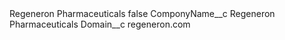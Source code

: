<?xml version="1.0" encoding="UTF-8"?>
<CustomMetadata xmlns="http://soap.sforce.com/2006/04/metadata" xmlns:xsi="http://www.w3.org/2001/XMLSchema-instance" xmlns:xsd="http://www.w3.org/2001/XMLSchema">
    <label>Regeneron Pharmaceuticals</label>
    <protected>false</protected>
    <values>
        <field>ComponyName__c</field>
        <value xsi:type="xsd:string">Regeneron Pharmaceuticals</value>
    </values>
    <values>
        <field>Domain__c</field>
        <value xsi:type="xsd:string">regeneron.com</value>
    </values>
</CustomMetadata>
